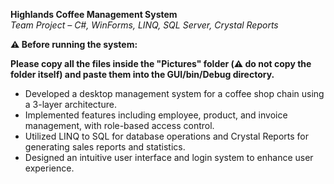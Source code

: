 **Highlands Coffee Management System**  
*Team Project – C#, WinForms, LINQ, SQL Server, Crystal Reports* 

**⚠️ Before running the system:**

**Please copy all the files inside the "Pictures" folder (⚠️ do not copy the folder itself) and paste them into the GUI/bin/Debug directory.**
- Developed a desktop management system for a coffee shop chain using a 3-layer architecture.
- Implemented features including employee, product, and invoice management, with role-based access control.
- Utilized LINQ to SQL for database operations and Crystal Reports for generating sales reports and statistics.
- Designed an intuitive user interface and login system to enhance user experience.
